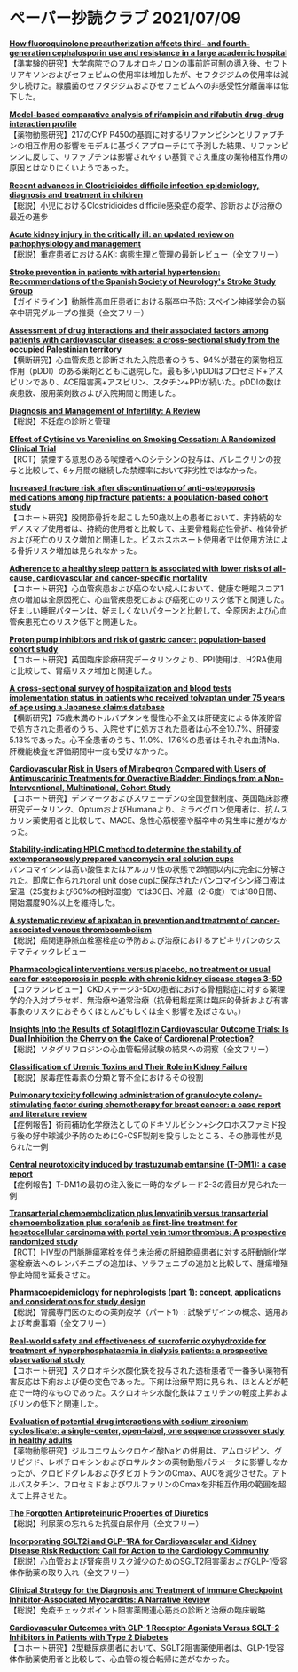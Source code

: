 # ペーパー抄読クラブ 2021/07/09

[**How fluoroquinolone preauthorization affects third- and fourth-generation cephalosporin use and resistance in a large academic hospital**](https://pubmed.ncbi.nlm.nih.gov/34233769/)  
【準実験的研究】大学病院でのフルオロキノロンの事前許可制の導入後、セフトリアキソンおよびセフェピムの使用率は増加したが、セフタジジムの使用率は減少し続けた。緑膿菌のセフタジジムおよびセフェピムへの非感受性分離菌率は低下した。

[**Model-based comparative analysis of rifampicin and rifabutin drug-drug interaction profile**](https://pubmed.ncbi.nlm.nih.gov/34228545/)  
【薬物動態研究】217のCYP P450の基質に対するリファンピシンとリファブチンの相互作用の影響をモデルに基づくアプローチにて予測した結果、リファンピシンに反して、リファブチンは影響されやすい基質でさえ重度の薬物相互作用の原因とはなりにくいようであった。

[**Recent advances in Clostridioides difficile infection epidemiology, diagnosis and treatment in children**](https://pubmed.ncbi.nlm.nih.gov/34232137/)  
【総説】小児におけるClostridioides difficile感染症の疫学、診断および治療の最近の進歩

[**Acute kidney injury in the critically ill: an updated review on pathophysiology and management**](https://pubmed.ncbi.nlm.nih.gov/34213593/)  
【総説】重症患者におけるAKI: 病態生理と管理の最新レビュー（全文フリー）

[**Stroke prevention in patients with arterial hypertension: Recommendations of the Spanish Society of Neurology's Stroke Study Group**](https://pubmed.ncbi.nlm.nih.gov/34238528/)  
【ガイドライン】動脈性高血圧患者における脳卒中予防: スペイン神経学会の脳卒中研究グループの推奨（全文フリー）

[**Assessment of drug interactions and their associated factors among patients with cardiovascular diseases: a cross-sectional study from the occupied Palestinian territory**](https://pubmed.ncbi.nlm.nih.gov/34227990/)  
【横断研究】心血管疾患と診断された入院患者のうち、94%が潜在的薬物相互作用（pDDI）のある薬剤とともに退院した。最も多いpDDIはフロセミド+アスピリンであり、ACE阻害薬+アスピリン、スタチン+PPIが続いた。pDDIの数は疾患数、服用薬剤数および入院期間と関連した。

[**Diagnosis and Management of Infertility: A Review**](https://pubmed.ncbi.nlm.nih.gov/34228062/)  
【総説】不妊症の診断と管理

[**Effect of Cytisine vs Varenicline on Smoking Cessation: A Randomized Clinical Trial**](https://pubmed.ncbi.nlm.nih.gov/34228066/)  
【RCT】禁煙する意思のある喫煙者へのシチシンの投与は、バレニクリンの投与と比較して、6ヶ月間の継続した禁煙率において非劣性ではなかった。

[**Increased fracture risk after discontinuation of anti-osteoporosis medications among hip fracture patients: a population-based cohort study**](https://pubmed.ncbi.nlm.nih.gov/34237171/)  
【コホート研究】股関節骨折を起こした50歳以上の患者において、非持続的なデノスマブ使用者は、持続的使用者と比較して、主要骨粗鬆症性骨折、椎体骨折および死亡のリスク増加と関連した。ビスホスホネート使用者では使用方法による骨折リスク増加は見られなかった。

[**Adherence to a healthy sleep pattern is associated with lower risks of all-cause, cardiovascular and cancer-specific mortality**](https://pubmed.ncbi.nlm.nih.gov/34237797/)  
【コホート研究】心血管疾患および癌のない成人において、健康な睡眠スコア1点の増加は全原因死亡、心血管疾患死亡および癌死亡のリスク低下と関連した。好ましい睡眠パターンは、好ましくないパターンと比較して、全原因および心血管疾患死亡のリスク低下と関連した。

[**Proton pump inhibitors and risk of gastric cancer: population-based cohort study**](https://pubmed.ncbi.nlm.nih.gov/34226290/)  
【コホート研究】英国臨床診療研究データリンクより、PPI使用は、H2RA使用と比較して、胃癌リスク増加と関連した。

[**A cross-sectional survey of hospitalization and blood tests implementation status in patients who received tolvaptan under 75 years of age using a Japanese claims database**](https://pubmed.ncbi.nlm.nih.gov/34225550/)  
【横断研究】75歳未満のトルバプタンを慢性心不全又は肝硬変による体液貯留で処方された患者のうち、入院せずに処方された患者は心不全10.7%、肝硬変5.13%であった。心不全患者のうち、11.0%、17.6%の患者はそれぞれ血清Na、肝機能検査を評価期間中一度も受けなかった。

[**Cardiovascular Risk in Users of Mirabegron Compared with Users of Antimuscarinic Treatments for Overactive Bladder: Findings from a Non-Interventional, Multinational, Cohort Study**](https://pubmed.ncbi.nlm.nih.gov/34236595/)  
【コホート研究】デンマークおよびスウェーデンの全国登録制度、英国臨床診療研究データリンク、OptumおよびHumanaより、ミラベグロン使用者は、抗ムスカリン薬使用者と比較して、MACE、急性心筋梗塞や脳卒中の発生率に差がなかった。

[**Stability-indicating HPLC method to determine the stability of extemporaneously prepared vancomycin oral solution cups**](https://pubmed.ncbi.nlm.nih.gov/34226929/)  
バンコマイシンは高い酸性またはアルカリ性の状態で2時間以内に完全に分解された。即席に作られれoral unit dose cupに保存されたバンコマイシン経口液は室温（25度および60%の相対湿度）では30日、冷蔵（2-6度）では180日間、開始濃度90%以上を維持した。

[**A systematic review of apixaban in prevention and treatment of cancer-associated venous thromboembolism**](https://pubmed.ncbi.nlm.nih.gov/34229946/)  
【総説】癌関連静脈血栓塞栓症の予防および治療におけるアピキサバンのシステマティックレビュー

[**Pharmacological interventions versus placebo, no treatment or usual care for osteoporosis in people with chronic kidney disease stages 3-5D**](https://pubmed.ncbi.nlm.nih.gov/34231877/)  
【コクランレビュー】CKDステージ3-5Dの患者における骨粗鬆症に対する薬理学的介入対プラセボ、無治療や通常治療（抗骨粗鬆症薬は臨床的骨折および有害事象のリスクにおそらくほとんどもしくは全く影響を及ぼさない。）

[**Insights Into the Results of Sotagliflozin Cardiovascular Outcome Trials: Is Dual Inhibition the Cherry on the Cake of Cardiorenal Protection?**](https://pubmed.ncbi.nlm.nih.gov/34232488/)  
【総説】ソタグリフロジンの心血管転帰試験の結果への洞察（全文フリー）

[**Classification of Uremic Toxins and Their Role in Kidney Failure**](https://pubmed.ncbi.nlm.nih.gov/34233920/)  
【総説】尿毒症性毒素の分類と腎不全におけるその役割

[**Pulmonary toxicity following administration of granulocyte colony-stimulating factor during chemotherapy for breast cancer: a case report and literature review**](https://pubmed.ncbi.nlm.nih.gov/34232946/)  
【症例報告】術前補助化学療法としてのドキソルビシン+シクロホスファミド投与後の好中球減少予防のためにG-CSF製剤を投与したところ、その肺毒性が見られた一例

[**Central neurotoxicity induced by trastuzumab emtansine (T-DM1): a case report**](https://pubmed.ncbi.nlm.nih.gov/34232951/)  
【症例報告】T-DM1の最初の注入後に一時的なグレード2-3の霞目が見られた一例

[**Transarterial chemoembolization plus lenvatinib versus transarterial chemoembolization plus sorafenib as first-line treatment for hepatocellular carcinoma with portal vein tumor thrombus: A prospective randomized study**](https://pubmed.ncbi.nlm.nih.gov/34237154/)  
【RCT】I-IV型の門脈腫瘍塞栓を伴う未治療の肝細胞癌患者に対する肝動脈化学塞栓療法へのレンバチニブの追加は、ソラフェニブの追加と比較して、腫瘍増殖停止時間を延長させた。

[**Pharmacoepidemiology for nephrologists (part 1): concept, applications and considerations for study design**](https://pubmed.ncbi.nlm.nih.gov/34221367/)  
【総説】腎臓専門医のための薬剤疫学（パート1）: 試験デザインの概念、適用および考慮事項（全文フリー）

[**Real-world safety and effectiveness of sucroferric oxyhydroxide for treatment of hyperphosphataemia in dialysis patients: a prospective observational study**](https://pubmed.ncbi.nlm.nih.gov/34221384/)  
【コホート研究】スクロオキシ水酸化鉄を投与された透析患者で一番多い薬物有害反応は下痢および便の変色であった。下痢は治療早期に見られ、ほとんどが軽症で一時的なものであった。スクロオキシ水酸化鉄はフェリチンの軽度上昇およびリンの低下と関連した。

[**Evaluation of potential drug interactions with sodium zirconium cyclosilicate: a single-center, open-label, one sequence crossover study in healthy adults**](https://pubmed.ncbi.nlm.nih.gov/34221388/)  
【薬物動態研究】ジルコニウムシクロケイ酸Naとの併用は、アムロジピン、グリピジド、レボチロキシンおよびロサルタンの薬物動態パラメータに影響しなかったが、クロピドグレルおよびダビガトランのCmax、AUCを減少させた。アトルバスタチン、フロセミドおよびワルファリンのCmaxを非相互作用の範囲を超えて上昇させた。

[**The Forgotten Antiproteinuric Properties of Diuretics**](https://pubmed.ncbi.nlm.nih.gov/34233330/)  
【総説】利尿薬の忘れらた抗蛋白尿作用（全文フリー）

[**Incorporating SGLT2i and GLP-1RA for Cardiovascular and Kidney Disease Risk Reduction: Call for Action to the Cardiology Community**](https://pubmed.ncbi.nlm.nih.gov/34228476/)  
【総説】心血管および腎疾患リスク減少のためのSGLT2阻害薬およびGLP-1受容体作動薬の取り入れ（全文フリー）

[**Clinical Strategy for the Diagnosis and Treatment of Immune Checkpoint Inhibitor-Associated Myocarditis: A Narrative Review**](https://pubmed.ncbi.nlm.nih.gov/34232253/)  
【総説】免疫チェックポイント阻害薬関連心筋炎の診断と治療の臨床戦略

[**Cardiovascular Outcomes with GLP-1 Receptor Agonists Versus SGLT-2 Inhibitors in Patients with Type 2 Diabetes**](https://pubmed.ncbi.nlm.nih.gov/34215881/)  
【コホート研究】2型糖尿病患者において、SGLT2阻害薬使用者は、GLP-1受容体作動薬使用者と比較して、心血管の複合転帰に差がなかった。